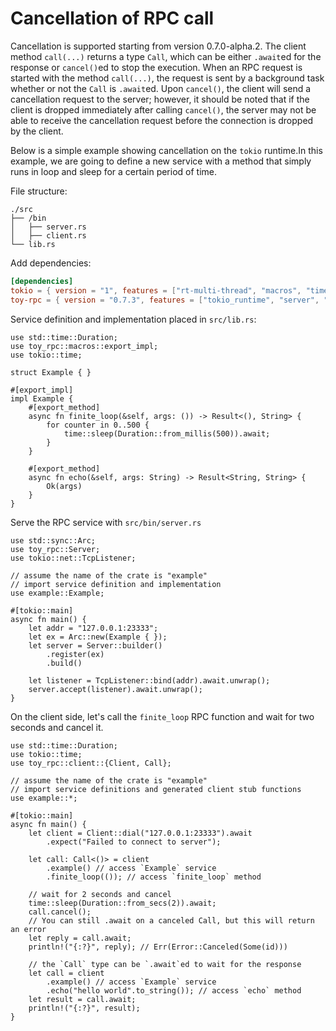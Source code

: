 # Cancellation of RPC call

Cancellation is supported starting from version 0.7.0-alpha.2. The client method `call(...)` returns a type `Call`, which can be either `.await`ed for the response or `cancel()`ed to stop the execution. When an RPC request is started with the method `call(...)`, the request is sent by a background task whether or not the `Call` is `.await`ed. Upon `cancel()`, the client will send a cancellation request to the server; however, it should be noted that if the client is dropped immediately after calling `cancel()`, the server may not be able to receive the cancellation request before the connection is dropped by the client.

Below is a simple example showing cancellation on the `tokio` runtime.In this example, we are going to define a new service with a method that simply runs in loop and sleep for a certain period of time.

File structure:

```
./src
├── /bin
│   ├── server.rs
│   ├── client.rs
└── lib.rs
```

Add dependencies:

```toml
[dependencies]
tokio = { version = "1", features = ["rt-multi-thread", "macros", "time"] }
toy-rpc = { version = "0.7.3", features = ["tokio_runtime", "server", "client"] }
```

Service definition and implementation placed in `src/lib.rs`:

```rust,noplaypen
use std::time::Duration;
use toy_rpc::macros::export_impl;
use tokio::time;

struct Example { }

#[export_impl]
impl Example {
    #[export_method]
    async fn finite_loop(&self, args: ()) -> Result<(), String> {
        for counter in 0..500 {
            time::sleep(Duration::from_millis(500)).await;
        }
    }

    #[export_method]
    async fn echo(&self, args: String) -> Result<String, String> {
        Ok(args)
    }
}
```

Serve the RPC service with `src/bin/server.rs`

```rust,noplaypen
use std::sync::Arc;
use toy_rpc::Server;
use tokio::net::TcpListener;

// assume the name of the crate is "example"
// import service definition and implementation
use example::Example;

#[tokio::main]
async fn main() {
    let addr = "127.0.0.1:23333";
    let ex = Arc::new(Example { });
    let server = Server::builder()
        .register(ex)
        .build()

    let listener = TcpListener::bind(addr).await.unwrap();
    server.accept(listener).await.unwrap();
}
```

On the client side, let's call the `finite_loop` RPC function and wait for two seconds and cancel it.

```rust,noplaypen 
use std::time::Duration;
use tokio::time;
use toy_rpc::client::{Client, Call};

// assume the name of the crate is "example"
// import service definitions and generated client stub functions
use example::*;

#[tokio::main]
async fn main() {
    let client = Client::dial("127.0.0.1:23333").await
        .expect("Failed to connect to server");

    let call: Call<()> = client
        .example() // access `Example` service
        .finite_loop(()); // access `finite_loop` method

    // wait for 2 seconds and cancel
    time::sleep(Duration::from_secs(2)).await;
    call.cancel();
    // You can still .await on a canceled Call, but this will return an error
    let reply = call.await;
    println!("{:?}", reply); // Err(Error::Canceled(Some(id)))

    // the `Call` type can be `.await`ed to wait for the response
    let call = client
        .example() // access `Example` service
        .echo("hello world".to_string()); // access `echo` method
    let result = call.await;
    println!("{:?}", result);
}
```